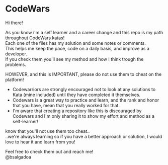 # CodeWars

Hi there!

As you know i'm a self learner and a career change and this repo is my path throughout CodeWars katas!
<br>Each one of the files has my solution and some notes or comments.
<br>This helps me keep the pace, code on a daily basis, and improve as a developer.
<br>If you check them you'll see my method and how I think trough the problems.

HOWEVER, and this is IMPORTANT, please do not use them to cheat on the platform! 
   * Codewarriors are strongly encouraged not to look at any solutions to Kata (mine included) until they have completed it themselves.
   * Codewars is a great way to practice and learn, and the rank and honor that you have, mean that you really worked for that.
   * I'm aware that creating a repository like this is discouraged by Codewars and I'm only sharing it to show my effort and method as a self-learner!

know that you'll not use them too cheat..
<br>..we're always learning so if you have a better approach or solution, I would love to hear it and learn from you!

Feel free to check them out and reach me!
<br>@bsalgadoa
